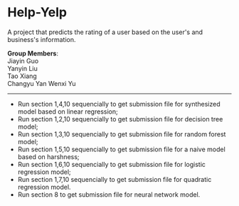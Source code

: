 # Help-Yelp
A project that predicts the rating of a user based on the user's and business's information.	

**Group Members**: 	
Jiayin Guo	
Yanyin Liu	
Tao Xiang	
Changyu Yan	
Wenxi Yu	

-----
	
- Run section 1,4,10 sequencially to get submission file for synthesized model based on linear regression;	
- Run section 1,2,10 sequencially to get submission file for decision tree model;	
- Run section 1,3,10 sequencially to get submission file for random forest model;	
- Run section 1,5,10 sequencially to get submission file for a naive model based on harshness;	
- Run section 1,6,10 sequencially to get submission file for logistic regression model;	
- Run section 1,7,10 sequencially to get submission file for quadratic regression model.		
- Run section 8 to get submission file for neural network model. 		